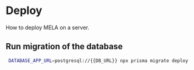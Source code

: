 # Deploy

How to deploy MELA on a server.

## Run migration of the database

```bash
 DATABASE_APP_URL=postgresql://{{DB_URL}} npx prisma migrate deploy
```